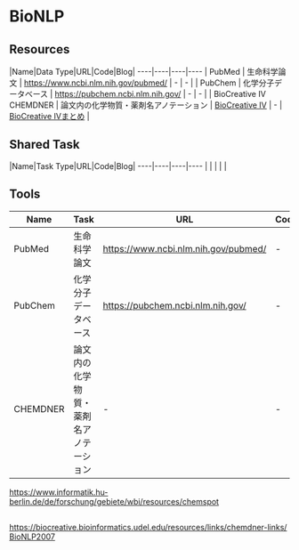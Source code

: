 # BioNLP


## Resources
|Name|Data Type|URL|Code|Blog|
----|----|----|----
| PubMed | 生命科学論文 | https://www.ncbi.nlm.nih.gov/pubmed/ | - | - |
| PubChem | 化学分子データベース | https://pubchem.ncbi.nlm.nih.gov/ | - | - |
| BioCreative IV CHEMDNER | 論文内の化学物質・薬剤名アノテーション | [BioCreative IV](https://biocreative.bioinformatics.udel.edu/tasks/biocreative-iv/chemdner/) | - | [BioCreative IVまとめ](http://blog.roy29fuku.com/natural-language-processing/biocreative-iv/#Track_2-_CHEMDNER_Task_Chemical_compound_and_drug_name_recognition_task) |

## Shared Task
|Name|Task Type|URL|Code|Blog|
----|----|----|----
|  |  |  |  |


## Tools
|Name|Task|URL|Code|
----|----|----|----
| PubMed | 生命科学論文 | https://www.ncbi.nlm.nih.gov/pubmed/ | - |
| PubChem | 化学分子データベース | https://pubchem.ncbi.nlm.nih.gov/ | - |
| CHEMDNER | 論文内の化学物質・薬剤名アノテーション | - | - |

https://www.informatik.hu-berlin.de/de/forschung/gebiete/wbi/resources/chemspot


## 
https://biocreative.bioinformatics.udel.edu/resources/links/chemdner-links/
[BioNLP2007](http://compbio.ucdenver.edu/BioNLP2007/index.shtml)
